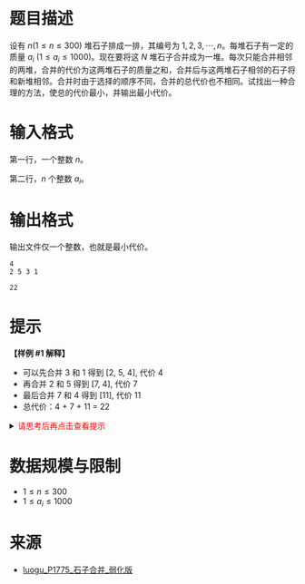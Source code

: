 # 题目描述

设有 $n(1 \le n \le 300)$ 堆石子排成一排，其编号为 $1,2,3,\cdots,n$。每堆石子有一定的质量 $a_i\ (1 \le a_i \le 1000)$。现在要将这 $N$ 堆石子合并成为一堆。每次只能合并相邻的两堆，合并的代价为这两堆石子的质量之和，合并后与这两堆石子相邻的石子将和新堆相邻。合并时由于选择的顺序不同，合并的总代价也不相同。试找出一种合理的方法，使总的代价最小，并输出最小代价。

# 输入格式

第一行，一个整数 $n$。

第二行，$n$ 个整数 $a_i$。

# 输出格式

输出文件仅一个整数，也就是最小代价。

```input1
4
2 5 3 1
```

```output1
22
```

# 提示
**【样例 #1 解释】**
* 可以先合并 3 和 1 得到 [2, 5, 4], 代价 4
* 再合并 2 和 5 得到 [7, 4], 代价 7
* 最后合并 7 和 4 得到 [11], 代价 11
* 总代价：4 + 7 + 11 = 22

<details>
<summary><font color="#FF0000">请思考后再点击查看提示</font></summary>

* 本题的 $n$ 不超过 $300$，所以 $O(n^3)$ 的算法可以通过
* $dp[i][j]$ 表示将 $a[i], a[i + 1] \cdots, a[j]$ 合并的最小代价
* 可以枚举最后一次合并的位置 $k$，那么有
* $dp[i][j] = min(dp[i][k] + dp[k + 1][j] + sum(a[i..j]))$
* 总共有 $n^2$ 个状态，状态转移需要 $O(n)$，所有总的时间复杂度是 $O(n^3)$

</details>

# 数据规模与限制
* $1 \leq n \leq 300$
* $1 \leq a_i \leq 1000$

# 来源
* [luogu_P1775_石子合并_弱化版](https://www.luogu.com.cn/problem/P1775)